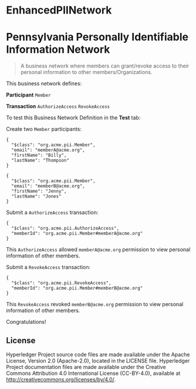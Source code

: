 # EnhancedPIINetwork

# Pennsylvania Personally Identifiable Information  Network

> A business network where members can grant/revoke access to their personal information to other members/Organizations.

This business network defines:

**Participant**
`Member`

**Transaction**
`AuthorizeAccess` `RevokeAccess`

To test this Business Network Definition in the **Test** tab:

Create two `Member` participants:

```
{
  "$class": "org.acme.pii.Member",
  "email": "memberA@acme.org",
  "firstName": "Billy",
  "lastName": "Thompson"
}
```

```
{
  "$class": "org.acme.pii.Member",
  "email": "memberB@acme.org",
  "firstName": "Jenny",
  "lastName": "Jones"
}
```

Submit a `AuthorizeAccess` transaction:

```
{
  "$class": "org.acme.pii.AuthorizeAccess",
  "memberId": "org.acme.pii.Member#memberA@acme.org"
}
```

This `AuthorizeAccess` allowed `memberA@acme.org` permission to view personal information of other members.

Submit a `RevokeAccess` transaction:

```
{
  "$class": "org.acme.pii.RevokeAccess",
  "memberId": "org.acme.pii.Member#memberB@acme.org"
}
```

This `RevokeAccess` revoked `memberB@acme.org` permission to view personal information of other members.

Congratulations!

## License <a name="license"></a>
Hyperledger Project source code files are made available under the Apache License, Version 2.0 (Apache-2.0), located in the LICENSE file. Hyperledger Project documentation files are made available under the Creative Commons Attribution 4.0 International License (CC-BY-4.0), available at http://creativecommons.org/licenses/by/4.0/.
